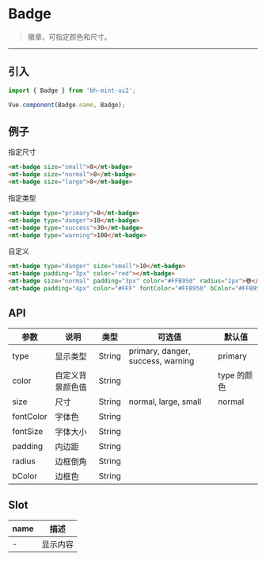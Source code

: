 # Badge

> 徽章，可指定颜色和尺寸。

-----------

## 引入

```javascript
import { Badge } from 'bh-mint-ui2';

Vue.component(Badge.name, Badge);
```

## 例子

指定尺寸

```html
<mt-badge size="small">8</mt-badge>
<mt-badge size="normal">8</mt-badge>
<mt-badge size="large">8</mt-badge>
```

指定类型

```html
<mt-badge type="primary">8</mt-badge>
<mt-badge type="danger">10</mt-badge>
<mt-badge type="success">30</mt-badge>
<mt-badge type="warning">100</mt-badge>
```

自定义

```html
<mt-badge type="danger" size="small">10</mt-badge>
<mt-badge padding="3px" color="red"></mt-badge>
<mt-badge size="normal" padding="3px" color="#FFB950" radius="2px">卷</mt-badge>
<mt-badge padding="4px" color="#FFF" fontColor="#FFB950" bColor="#FFB950" radius="2px">自动缴费</mt-badge>
```

## API
| 参数 | 说明 | 类型 | 可选值 | 默认值 |
|------|-------|---------|-------|--------|
| type | 显示类型 | String | primary, danger, success, warning | primary|
| color | 自定义背景颜色值| String | | type 的颜色 |
| size | 尺寸 | String | normal, large, small | normal |
| fontColor | 字体色 | String |  |  |
| fontSize | 字体大小 | String |  |  |
| padding | 内边距 | String |  |  |
| radius | 边框倒角 | String |  |  |
| bColor | 边框色 | String |  |  |
## Slot
| name | 描述 |
|------|--------|
| - | 显示内容 |
